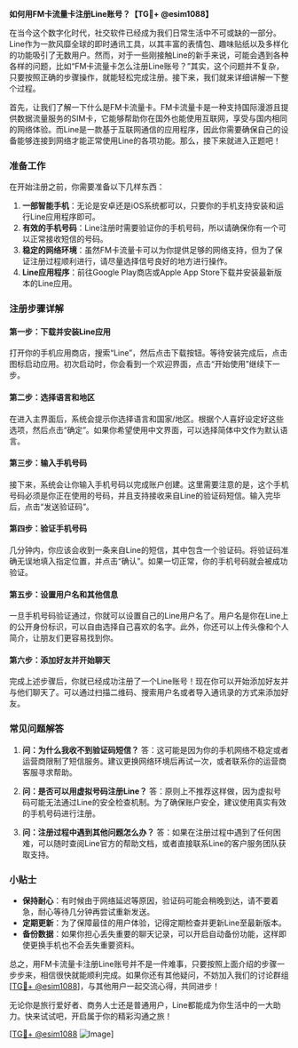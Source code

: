 **如何用FM卡流量卡注册Line账号？【TG💪+ @esim1088】**

在当今这个数字化时代，社交软件已经成为我们日常生活中不可或缺的一部分。Line作为一款风靡全球的即时通讯工具，以其丰富的表情包、趣味贴纸以及多样化的功能吸引了无数用户。然而，对于一些刚接触Line的新手来说，可能会遇到各种各样的问题，比如“FM卡流量卡怎么注册Line账号？”其实，这个问题并不复杂，只要按照正确的步骤操作，就能轻松完成注册。接下来，我们就来详细讲解一下整个过程。

首先，让我们了解一下什么是FM卡流量卡。FM卡流量卡是一种支持国际漫游且提供数据流量服务的SIM卡，它能够帮助你在国外也能使用互联网，享受与国内相同的网络体验。而Line是一款基于互联网通信的应用程序，因此你需要确保自己的设备能够连接到网络才能正常使用Line的各项功能。那么，接下来就进入正题吧！

### 准备工作

在开始注册之前，你需要准备以下几样东西：

1. **一部智能手机**：无论是安卓还是iOS系统都可以，只要你的手机支持安装和运行Line应用程序即可。
2. **有效的手机号码**：Line注册时需要验证你的手机号码，所以请确保你有一个可以正常接收短信的号码。
3. **稳定的网络环境**：虽然FM卡流量卡可以为你提供足够的网络支持，但为了保证注册过程顺利进行，请尽量选择信号良好的地方进行操作。
4. **Line应用程序**：前往Google Play商店或Apple App Store下载并安装最新版本的Line应用。

### 注册步骤详解

#### 第一步：下载并安装Line应用

打开你的手机应用商店，搜索“Line”，然后点击下载按钮。等待安装完成后，点击图标启动应用。初次启动时，你会看到一个欢迎界面，点击“开始使用”继续下一步。

#### 第二步：选择语言和地区

在进入主界面后，系统会提示你选择语言和国家/地区。根据个人喜好设定好这些选项，然后点击“确定”。如果你希望使用中文界面，可以选择简体中文作为默认语言。

#### 第三步：输入手机号码

接下来，系统会让你输入手机号码以完成账户创建。这里需要注意的是，这个手机号码必须是你正在使用的号码，并且支持接收来自Line的验证码短信。输入完毕后，点击“发送验证码”。

#### 第四步：验证手机号码

几分钟内，你应该会收到一条来自Line的短信，其中包含一个验证码。将验证码准确无误地填入指定位置，并点击“确认”。如果一切正常，你的手机号码就会被成功验证。

#### 第五步：设置用户名和其他信息

一旦手机号码验证通过，你就可以设置自己的Line用户名了。用户名是你在Line上的公开身份标识，可以自由选择自己喜欢的名字。此外，你还可以上传头像和个人简介，让朋友们更容易找到你。

#### 第六步：添加好友并开始聊天

完成上述步骤后，你就已经成功注册了一个Line账号！现在你可以开始添加好友并与他们聊天了。可以通过扫描二维码、搜索用户名或者导入通讯录的方式来添加好友。

### 常见问题解答

1. **问：为什么我收不到验证码短信？**
   答：这可能是因为你的手机网络不稳定或者运营商限制了短信服务。建议更换网络环境后再试一次，或者联系你的运营商客服寻求帮助。

2. **问：是否可以用虚拟号码注册Line？**
   答：原则上不推荐这样做，因为虚拟号码可能无法通过Line的安全检查机制。为了确保账户安全，建议使用真实有效的手机号码进行注册。

3. **问：注册过程中遇到其他问题怎么办？**
   答：如果在注册过程中遇到了任何困难，可以随时查阅Line官方的帮助文档，或者直接联系Line的客户服务团队获取支持。

### 小贴士

- **保持耐心**：有时候由于网络延迟等原因，验证码可能会稍晚到达，请不要着急，耐心等待几分钟再尝试重新发送。
- **定期更新**：为了保障最佳的用户体验，记得定期检查并更新Line至最新版本。
- **备份数据**：如果你担心丢失重要的聊天记录，可以开启自动备份功能，这样即使更换手机也不会丢失重要资料。

总之，用FM卡流量卡注册Line账号并不是一件难事，只要按照上面介绍的步骤一步步来，相信很快就能顺利完成。如果你还有其他疑问，不妨加入我们的讨论群组[[TG💪+ @esim1088](https://t.me/s/esim1088)]，与其他用户一起交流心得，共同进步！

无论你是旅行爱好者、商务人士还是普通用户，Line都能成为你生活中的一大助力。快来试试吧，开启属于你的精彩沟通之旅！

[[TG💪+ @esim1088](https://t.me/s/esim1088) ![Image](https://i.postimg.cc/4NQfJmqS/Snipaste-2025-05-13-00-14-12.png)]